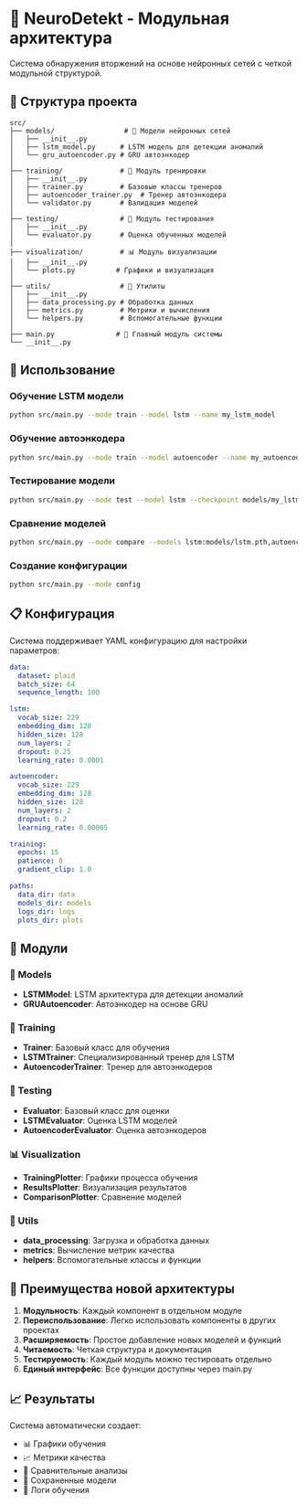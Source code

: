 # 🧠 NeuroDetekt - Модульная архитектура

Система обнаружения вторжений на основе нейронных сетей с четкой модульной структурой.

## 📁 Структура проекта

```
src/
├── models/                 # 🧠 Модели нейронных сетей
│   ├── __init__.py
│   ├── lstm_model.py      # LSTM модель для детекции аномалий
│   └── gru_autoencoder.py # GRU автоэнкодер
│
├── training/              # 🎯 Модуль тренировки
│   ├── __init__.py
│   ├── trainer.py         # Базовые классы тренеров
│   ├── autoencoder_trainer.py  # Тренер автоэнкодера
│   └── validator.py       # Валидация моделей
│
├── testing/               # 🧪 Модуль тестирования
│   ├── __init__.py
│   └── evaluator.py       # Оценка обученных моделей
│
├── visualization/         # 📊 Модуль визуализации
│   ├── __init__.py
│   └── plots.py          # Графики и визуализация
│
├── utils/                 # 🔧 Утилиты
│   ├── __init__.py
│   ├── data_processing.py # Обработка данных
│   ├── metrics.py         # Метрики и вычисления
│   └── helpers.py         # Вспомогательные функции
│
├── main.py               # 🚀 Главный модуль системы
└── __init__.py
```

## 🚀 Использование

### Обучение LSTM модели
```bash
python src/main.py --mode train --model lstm --name my_lstm_model
```

### Обучение автоэнкодера
```bash
python src/main.py --mode train --model autoencoder --name my_autoencoder
```

### Тестирование модели
```bash
python src/main.py --mode test --model lstm --checkpoint models/my_lstm_model_best.pth
```

### Сравнение моделей
```bash
python src/main.py --mode compare --models lstm:models/lstm.pth,autoencoder:models/ae.pth
```

### Создание конфигурации
```bash
python src/main.py --mode config
```

## 📋 Конфигурация

Система поддерживает YAML конфигурацию для настройки параметров:

```yaml
data:
  dataset: plaid
  batch_size: 64
  sequence_length: 100

lstm:
  vocab_size: 229
  embedding_dim: 128
  hidden_size: 128
  num_layers: 2
  dropout: 0.25
  learning_rate: 0.0001

autoencoder:
  vocab_size: 229
  embedding_dim: 128
  hidden_size: 128
  num_layers: 2
  dropout: 0.2
  learning_rate: 0.00005

training:
  epochs: 15
  patience: 8
  gradient_clip: 1.0

paths:
  data_dir: data
  models_dir: models
  logs_dir: logs
  plots_dir: plots
```

## 🧩 Модули

### 🧠 Models
- **LSTMModel**: LSTM архитектура для детекции аномалий
- **GRUAutoencoder**: Автоэнкодер на основе GRU

### 🎯 Training
- **Trainer**: Базовый класс для обучения
- **LSTMTrainer**: Специализированный тренер для LSTM
- **AutoencoderTrainer**: Тренер для автоэнкодеров

### 🧪 Testing
- **Evaluator**: Базовый класс для оценки
- **LSTMEvaluator**: Оценка LSTM моделей
- **AutoencoderEvaluator**: Оценка автоэнкодеров

### 📊 Visualization
- **TrainingPlotter**: Графики процесса обучения
- **ResultsPlotter**: Визуализация результатов
- **ComparisonPlotter**: Сравнение моделей

### 🔧 Utils
- **data_processing**: Загрузка и обработка данных
- **metrics**: Вычисление метрик качества
- **helpers**: Вспомогательные классы и функции

## 🎯 Преимущества новой архитектуры

1. **Модульность**: Каждый компонент в отдельном модуле
2. **Переиспользование**: Легко использовать компоненты в других проектах
3. **Расширяемость**: Простое добавление новых моделей и функций
4. **Читаемость**: Четкая структура и документация
5. **Тестируемость**: Каждый модуль можно тестировать отдельно
6. **Единый интерфейс**: Все функции доступны через main.py

## 📈 Результаты

Система автоматически создает:
- 📊 Графики обучения
- 📈 Метрики качества
- 🎯 Сравнительные анализы
- 💾 Сохраненные модели
- 📄 Логи обучения
 